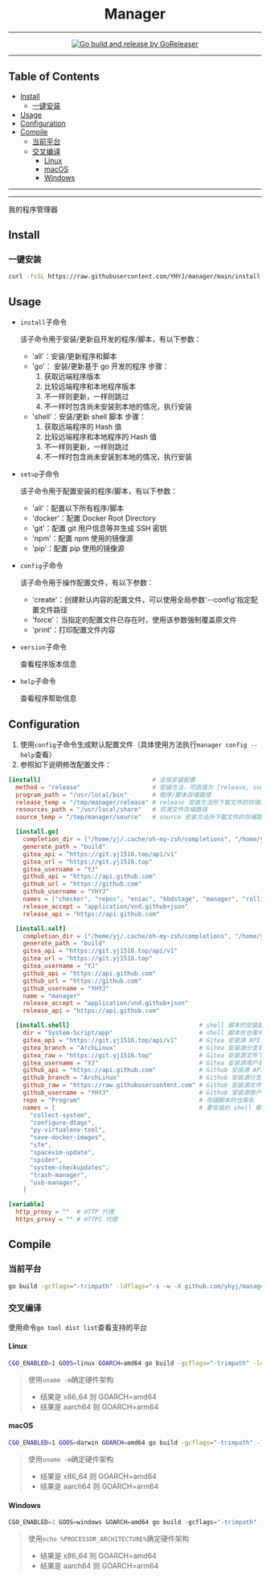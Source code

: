 <h1 align="center">Manager</h1>

<!-- File: README.md -->
<!-- Author: YJ -->
<!-- Email: yj1516268@outlook.com -->
<!-- Created Time: 2023-06-07 11:09:05 -->

---

<p align="center">
  <a href="https://github.com/YHYJ/manager/actions/workflows/release.yml"><img src="https://github.com/YHYJ/manager/actions/workflows/release.yml/badge.svg" alt="Go build and release by GoReleaser"></a>
</p>

---

## Table of Contents

<!-- vim-markdown-toc GFM -->

* [Install](#install)
  * [一键安装](#一键安装)
* [Usage](#usage)
* [Configuration](#configuration)
* [Compile](#compile)
  * [当前平台](#当前平台)
  * [交叉编译](#交叉编译)
    * [Linux](#linux)
    * [macOS](#macos)
    * [Windows](#windows)

<!-- vim-markdown-toc -->

---

<!--------------------------------------------------->
<!--  _ __ ___   __ _ _ __   __ _  __ _  ___ _ __  -->
<!-- | '_ ` _ \ / _` | '_ \ / _` |/ _` |/ _ \ '__| -->
<!-- | | | | | | (_| | | | | (_| | (_| |  __/ |    -->
<!-- |_| |_| |_|\__,_|_| |_|\__,_|\__, |\___|_|    -->
<!--                              |___/            -->
<!--------------------------------------------------->

---

我的程序管理器

## Install

### 一键安装

```bash
curl -fsSL https://raw.githubusercontent.com/YHYJ/manager/main/install.sh | sudo bash -s
```

## Usage

- `install`子命令

  该子命令用于安装/更新自开发的程序/脚本，有以下参数：

  - 'all'：安装/更新程序和脚本
  - 'go'： 安装/更新基于 go 开发的程序
    步骤：
    1. 获取远端程序版本
    2. 比较远端程序和本地程序版本
    3. 不一样则更新，一样则跳过
    4. 不一样时包含尚未安装到本地的情况，执行安装
  - 'shell'：安装/更新 shell 脚本
    步骤：
    1. 获取远端程序的 Hash 值
    2. 比较远端程序和本地程序的 Hash 值
    3. 不一样则更新，一样则跳过
    4. 不一样时包含尚未安装到本地的情况，执行安装

- `setup`子命令

  该子命令用于配置安装的程序/脚本，有以下参数：

  - 'all'：配置以下所有程序/脚本
  - 'docker'：配置 Docker Root Directory
  - 'git'：配置 git 用户信息等并生成 SSH 密钥
  - 'npm'：配置 npm 使用的镜像源
  - 'pip'：配置 pip 使用的镜像源

- `config`子命令

  该子命令用于操作配置文件，有以下参数：

  - 'create'：创建默认内容的配置文件，可以使用全局参数'--config'指定配置文件路径
  - 'force'：当指定的配置文件已存在时，使用该参数强制覆盖原文件
  - 'print'：打印配置文件内容

- `version`子命令

  查看程序版本信息

- `help`子命令

  查看程序帮助信息

## Configuration

1. 使用`config`子命令生成默认配置文件（具体使用方法执行`manager config --help`查看）
2. 参照如下说明修改配置文件：

```toml
[install]                               # 全局安装配置
  method = "release"                    # 安装方法，可选值为 [release, source]，分别为使用 Github 的 Release 和源码安装（release 方法目前仅支持基于 go 的程序）
  program_path = "/usr/local/bin"       # 程序/脚本存储路径
  release_temp = "/tmp/manager/release" # release 安装方法所下载文件的存储路径
  resources_path = "/usr/local/share"   # 资源文件存储路径
  source_temp = "/tmp/manager/source"   # source 安装方法所下载文件的存储路径

  [install.go]                                                                                             # 基于 go 的程序的安装配置
    completion_dir = ["/home/yj/.cache/oh-my-zsh/completions", "/home/yj/.oh-my-zsh/cache/completions"]    # 补全文件的存储路径
    generate_path = "build"                                                                                # 编译生成文件的存储路径
    gitea_api = "https://git.yj1516.top/api/v1"                                                            # source 安装方法 - Gitea 安装源 API 地址
    gitea_url = "https://git.yj1516.top"                                                                   # source 安装方法 - Gitea 安装源地址
    gitea_username = "YJ"                                                                                  # source 安装方法 - Gitea 安装源用户名
    github_api = "https://api.github.com"                                                                  # source 安装方法 - Github 安装源 API 地址
    github_url = "https://github.com"                                                                      # source 安装方法 - Github 安装源地址
    github_username = "YHYJ"                                                                               # source 安装方法 - Github 安装源用户名
    names = ["checker", "repos", "eniac", "kbdstage", "manager", "rolling", "scleaner", "skynet", "trash"] # 要安装的程序列表
    release_accept = "application/vnd.github+json"                                                         # release 安装方法 - API 请求头参数
    release_api = "https://api.github.com"                                                                 # release 安装方法 - API 地址

  [install.self]                                                                                           # 管理程序本身的配置
    completion_dir = ["/home/yj/.cache/oh-my-zsh/completions", "/home/yj/.oh-my-zsh/cache/completions"]    # 补全文件的存储路径
    generate_path = "build"                                                                                # 编译生成文件的存储路径
    gitea_api = "https://git.yj1516.top/api/v1"                                                            # source 安装方法 - Gitea 安装源 API 地址
    gitea_url = "https://git.yj1516.top"                                                                   # source 安装方法 - Gitea 安装源地址
    gitea_username = "YJ"                                                                                  # source 安装方法 - Gitea 安装源用户名
    github_api = "https://api.github.com"                                                                  # source 安装方法 - Github 安装源 API 地址
    github_url = "https://github.com"                                                                      # source 安装方法 - Github 安装源地址
    github_username = "YHYJ"                                                                               # source 安装方法 - Github 安装源用户名
    name = "manager"                                                                                       # 管理程序名
    release_accept = "application/vnd.github+json"                                                         # release 安装方法 - API 请求头参数
    release_api = "https://api.github.com"                                                                 # release 安装方法 - API 地址

  [install.shell]                                    # shell 脚本的安装配置
    dir = "System-Script/app"                        # shell 脚本在仓库中的路径
    gitea_api = "https://git.yj1516.top/api/v1"      # Gitea 安装源 API 地址
    gitea_branch = "ArchLinux"                       # Gitea 安装源分支名
    gitea_raw = "https://git.yj1516.top"             # Gitea 安装源文件下载地址
    gitea_username = "YJ"                            # Gitea 安装源用户名
    github_api = "https://api.github.com"            # Github 安装源 API 地址
    github_branch = "ArchLinux"                      # Github 安装源分支名
    github_raw = "https://raw.githubusercontent.com" # Github 安装源文件下载地址
    github_username = "YHYJ"                         # Github 安装源用户名
    repo = "Program"                                 # 存储脚本的仓库名
    names = [                                        # 要安装的 shell 脚本列表
      "collect-system",
      "configure-dtags",
      "py-virtualenv-tool",
      "save-docker-images",
      "sfm",
      "spacevim-update",
      "spider",
      "system-checkupdates",
      "trash-manager",
      "usb-manager",
    ]

[variable]
  http_proxy = ""  # HTTP 代理
  https_proxy = "" # HTTPS 代理
```

## Compile

### 当前平台

```bash
go build -gcflags="-trimpath" -ldflags="-s -w -X github.com/yhyj/manager/general.GitCommitHash=`git rev-parse HEAD` -X github.com/yhyj/manager/general.BuildTime=`date +%s` -X github.com/yhyj/manager/general.BuildBy=$USER" -o build/manager main.go
```

### 交叉编译

使用命令`go tool dist list`查看支持的平台

#### Linux

```bash
CGO_ENABLED=1 GOOS=linux GOARCH=amd64 go build -gcflags="-trimpath" -ldflags="-s -w -X github.com/yhyj/manager/general.GitCommitHash=`git rev-parse HEAD` -X github.com/yhyj/manager/general.BuildTime=`date +%s` -X github.com/yhyj/manager/general.BuildBy=$USER" -o build/manager main.go
```

> 使用`uname -m`确定硬件架构
>
> - 结果是 x86_64 则 GOARCH=amd64
> - 结果是 aarch64 则 GOARCH=arm64

#### macOS

```bash
CGO_ENABLED=1 GOOS=darwin GOARCH=amd64 go build -gcflags="-trimpath" -ldflags="-s -w -X github.com/yhyj/manager/general.GitCommitHash=`git rev-parse HEAD` -X github.com/yhyj/manager/general.BuildTime=`date +%s` -X github.com/yhyj/manager/general.BuildBy=$USER" -o build/manager main.go
```

> 使用`uname -m`确定硬件架构
>
> - 结果是 x86_64 则 GOARCH=amd64
> - 结果是 aarch64 则 GOARCH=arm64

#### Windows

```powershell
CGO_ENABLED=1 GOOS=windows GOARCH=amd64 go build -gcflags="-trimpath" -ldflags="-s -w -H windowsgui -X github.com/yhyj/manager/general.GitCommitHash=`git rev-parse HEAD` -X github.com/yhyj/manager/general.BuildTime=`date +%s` -X github.com/yhyj/manager/general.BuildBy=$USER" -o build/manager.exe main.go
```

> 使用`echo %PROCESSOR_ARCHITECTURE%`确定硬件架构
>
> - 结果是 x86_64 则 GOARCH=amd64
> - 结果是 aarch64 则 GOARCH=arm64
